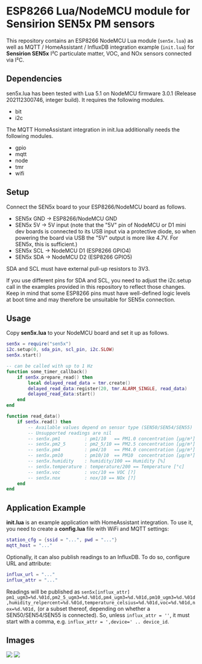 # ESP8266 Lua/NodeMCU module for Sensirion SEN5x PM sensors

This repository contains an ESP8266 NodeMCU Lua module (`sen5x.lua`) as well as
MQTT / HomeAssistant / InfluxDB integration example (`init.lua`) for
**Sensirion SEN5x** I²C particulate matter, VOC, and NOx sensors connected via
I²C.

## Dependencies

sen5x.lua has been tested with Lua 5.1 on NodeMCU firmware 3.0.1 (Release
202112300746, integer build). It requires the following modules.

* bit
* i2c

The MQTT HomeAssistant integration in init.lua additionally needs the following
modules.

* gpio
* mqtt
* node
* tmr
* wifi

## Setup

Connect the SEN5x board to your ESP8266/NodeMCU board as follows.

* SEN5x GND → ESP8266/NodeMCU GND
* SEN5x 5V → 5V input (note that the "5V" pin of NodeMCU or D1 mini dev boards is connected to its USB input via a protective diode, so when powering the board via USB the "5V" output is more like 4.7V. For SEN5x, this is sufficient.)
* SEN5x SCL → NodeMCU D1 (ESP8266 GPIO4)
* SEN5x SDA → NodeMCU D2 (ESP8266 GPIO5)

SDA and SCL must have external pull-up resistors to 3V3.

If you use different pins for SDA and SCL, you need to adjust the
i2c.setup call in the examples provided in this repository to reflect
those changes. Keep in mind that some ESP8266 pins must have well-defined logic
levels at boot time and may therefore be unsuitable for SEN5x connection.

## Usage

Copy **sen5x.lua** to your NodeMCU board and set it up as follows.

```lua
sen5x = require("sen5x")
i2c.setup(0, sda_pin, scl_pin, i2c.SLOW)
sen5x.start()

-- can be called with up to 1 Hz
function some_timer_callback()
	if sen5x.prepare_read() then
		local delayed_read_data = tmr.create()
		delayed_read_data:register(20, tmr.ALARM_SINGLE, read_data)
		delayed_read_data:start()
	end
end

function read_data()
	if sen5x.read() then
		-- Available values depend on sensor type (SEN50/SEN54/SEN55)
		-- Unsupported readings are nil
		-- sen5x.pm1         : pm1/10   == PM1.0 concentration [µg/m³]
		-- sen5x.pm2_5       : pm2_5/10 == PM2.5 concentration [µg/m³]
		-- sen5x.pm4         : pm4/10   == PM4.0 concentration [µg/m³]
		-- sen5x.pm10        : pm10/10  == PM10  concentration [µg/m³]
		-- sen5x.humidity    : humidity/100 == Humidity [%]
		-- sen5x.temperature : temperature/200 == Temperature [°c]
		-- sen5x.voc         : voc/10 == VOC [?]
		-- sen5x.nox         : nox/10 == NOx [?]
	end
end
```

## Application Example

**init.lua** is an example application with HomeAssistant integration.
To use it, you need to create a **config.lua** file with WiFi and MQTT settings:

```lua
station_cfg = {ssid = "...", pwd = "..."}
mqtt_host = "..."
```

Optionally, it can also publish readings to an InfluxDB.
To do so, configure URL and attribute:

```lua
influx_url = "..."
influx_attr = "..."
```

Readings will be published as `sen5x[influx_attr] pm1_ugm3=%d.%01d,pm2_5_ugm3=%d.%01d,pm4_ugm3=%d.%01d,pm10_ugm3=%d.%01d,humidity_relpercent=%d.%01d,temperature_celsius=%d.%01d,voc=%d.%01d,nox=%d.%01d,`
(or a subset thereof, depending on whether a SEN50/SEN54/SEN55 is connected).
So, unless `influx_attr = ''`, it must start with a comma, e.g. `influx_attr = ',device=' .. device_id`.

## Images

![](https://finalrewind.org/projects/esp8266-nodemcu-sen5x/media/preview.jpg)
![](https://finalrewind.org/projects/esp8266-nodemcu-sen5x/media/hass.png)
